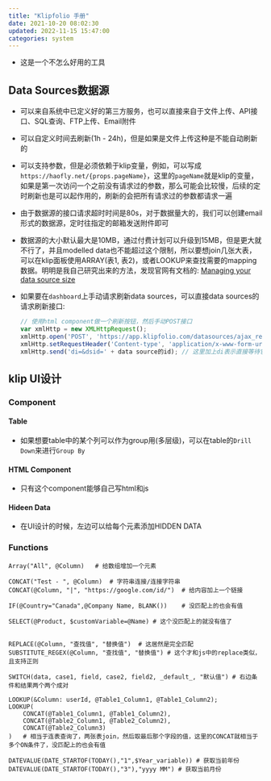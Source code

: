 ```yaml
---
title: "Klipfolio 手册"
date: 2021-10-20 08:02:30
updated: 2022-11-15 15:47:00
categories: system
---
```

- 这是一个不怎么好用的工具

## Data Sources数据源

- 可以来自系统中已定义好的第三方服务，也可以直接来自于文件上传、API接口、SQL查询、FTP上传、Email附件

- 可以自定义时间去刷新(1h - 24h)，但是如果是文件上传这种是不能自动刷新的

- 可以支持参数，但是必须依赖于klip变量，例如，可以写成`https://haofly.net/{props.pageName}`，这里的`pageName`就是klip的变量，如果是第一次访问一个之前没有请求过的参数，那么可能会比较慢，后续的定时刷新也是可以起作用的，刷新的会把所有请求过的参数都请求一遍

- 由于数据源的接口请求超时时间是80s，对于数据量大的，我们可以创建email形式的数据源，定时往指定的邮箱发送附件即可

- 数据源的大小默认最大是10MB，通过付费计划可以升级到15MB，但是更大就不行了，并且modelled data也不能超过这个限制，所以要想join几张大表，可以在klip面板使用ARRAY(表1, 表2)，或者LOOKUP来查找需要的mapping数据。明明是我自己研究出来的方法，发现官网有文档的: [Managing your data source size](https://support.klipfolio.com/hc/en-us/articles/215548788-Klips-Managing-your-data-source-size)

- 如果要在`dashboard`上手动请求刷新data sources，可以直接data sources的请求刷新接口:

  ```javascript
  // 使用html component做一个刷新按钮，然后手动POST接口
  var xmlHttp = new XMLHttpRequest();
  xmlHttp.open('POST', 'https://app.klipfolio.com/datasources/ajax_refresh_datasource', true);
  xmlHttp.setRequestHeader('Content-type', 'application/x-www-form-urlencoded');
  xmlHttp.send('di=&dsid=' + data source的id); // 这里加上di表示直接等待它完成，如果不加则是把它放入了刷新队列里面去
  ```

<!--more-->

## klip UI设计

### Component

#### Table

- 如果想要table中的某个列可以作为group用(多层级)，可以在table的`Drill Down`来进行`Group By`

#### HTML Component

- 只有这个component能够自己写html和js

#### Hideen Data

- 在UI设计的时候，左边可以给每个元素添加HIDDEN DATA

### Functions

```shell
Array("All", @Column)	# 给数组增加一个元素

CONCAT("Test - ", @Column)	# 字符串连接/连接字符串
CONCAT(@Column, "|", "https://google.com/id/")	# 给内容加上一个链接

IF(@Country="Canada",@Company Name, BLANK())	# 没匹配上的也会有值

SELECT(@Product, $customVariable=@Name)	# 这个没匹配上的就没有值了


REPLACE(@Column, "查找值", "替换值")	# 这居然是完全匹配
SUBSTITUTE_REGEX(@Column, "查找值", "替换值")	# 这个才和js中的replace类似，且支持正则

SWITCH(data, case1, field, case2, field2, _default_, "默认值")	# 右边条件和结果两个两个成对

LOOKUP(&Column: userId, @Table1_Column1, @Table1_Column2);
LOOKUP(
	CONCAT(@Table1_Column1, @Table1_Column2),
	CONCAT(@Table2_Column1, @Table2_Column2),
	CONCAT(@Table2_Column3)
)	# 相当于连表查询了，两张表join，然后取最后那个字段的值，这里的CONCAT就相当于多个ON条件了，没匹配上的也会有值

DATEVALUE(DATE_STARTOF(TODAY(),"1",$Year_variable)) # 获取当前年份
DATEVALUE(DATE_STARTOF(TODAY(),"3"),"yyyy MM") # 获取当前月份
```
